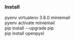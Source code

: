 ### Install
pyenv virtualenv 3.8.0 miniemail  
pyenv activate miniemail  
pip install --upgrade pip  
pip install openpyxl  
